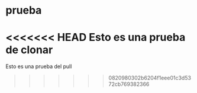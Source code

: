 # prueba
<<<<<<< HEAD
Esto es una prueba de clonar
=======
Esto es una prueba del pull
>>>>>>> 0820980302b6204f1eee01c3d5372cb769382366
